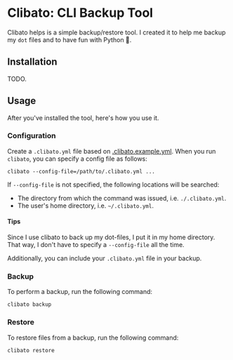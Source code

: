 # Clibato: CLI Backup Tool

Clibato helps is a simple backup/restore tool. I created it to help me backup
my `dot` files and to have fun with Python 🐍.

## Installation

TODO.

## Usage

After you've installed the tool, here's how you use it.

### Configuration

Create a `.clibato.yml` file based on [.clibato.example.yml](clibato.example.yml).
When you run `clibato`, you can specify a config file as follows:

    clibato --config-file=/path/to/.clibato.yml ...

If `--config-file` is not specified, the following locations will be searched:

  - The directory from which the command was issued, i.e. `./.clibato.yml`.
  - The user's home directory, i.e. `~/.clibato.yml`.

#### Tips

Since I use clibato to back up my dot-files, I put it in my home directory.
That way, I don't have to specify a `--config-file` all the time.

Additionally, you can include your `.clibato.yml` file in your backup.

### Backup

To perform a backup, run the following command:

    clibato backup

### Restore

To restore files from a backup, run the following command:

    clibato restore
